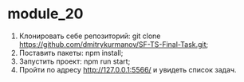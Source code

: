 # module_20

1. Клонировать себе репозиторий: git clone https://github.com/dmitrykurmanov/SF-TS-Final-Task.git;
2. Поставить пакеты: npm install;
3. Запустить проект: npm run start;
4. Пройти по адресу http://127.0.0.1:5566/ и увидеть список задач.
